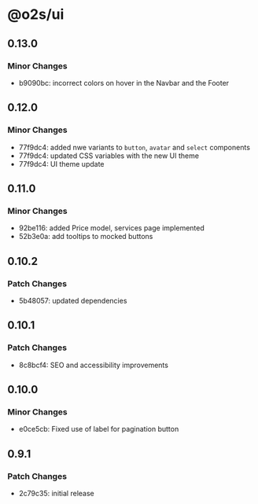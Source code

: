 # @o2s/ui

## 0.13.0

### Minor Changes

- b9090bc: incorrect colors on hover in the Navbar and the Footer

## 0.12.0

### Minor Changes

- 77f9dc4: added nwe variants to `button`, `avatar` and `select` components
- 77f9dc4: updated CSS variables with the new UI theme
- 77f9dc4: UI theme update

## 0.11.0

### Minor Changes

- 92be116: added Price model, services page implemented
- 52b3e0a: add tooltips to mocked buttons

## 0.10.2

### Patch Changes

- 5b48057: updated dependencies

## 0.10.1

### Patch Changes

- 8c8bcf4: SEO and accessibility improvements

## 0.10.0

### Minor Changes

- e0ce5cb: Fixed use of label for pagination button

## 0.9.1

### Patch Changes

- 2c79c35: initial release
